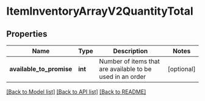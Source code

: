 # ItemInventoryArrayV2QuantityTotal

## Properties
Name | Type | Description | Notes
------------ | ------------- | ------------- | -------------
**available_to_promise** | **int** | Number of items that are available to be used in an order | [optional] 

[[Back to Model list]](../README.md#documentation-for-models) [[Back to API list]](../README.md#documentation-for-api-endpoints) [[Back to README]](../README.md)

